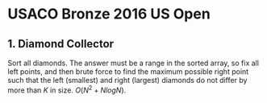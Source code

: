 # USACO Bronze 2016 US Open

## 1. Diamond Collector
Sort all diamonds. The answer must be a range in the sorted array, so fix all left points, and then brute force to find the maximum possible right point such that the left (smallest) and right (largest) diamonds do not differ by more than $K$ in size. $O(N^2+NlogN)$.